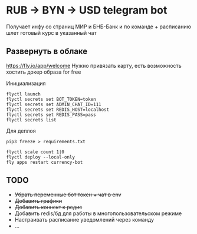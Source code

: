 # RUB -> BYN -> USD telegram bot
Получает инфу со страниц МИР и БНБ-Банк и по команде + расписанию
шлет готовый курс в указанный чат


## Развернуть в облаке
https://fly.io/app/welcome
Нужно привязать карту, есть возможность хостить докер образа for free

Инициализация
```
flyctl launch
flyctl secrets set BOT_TOKEN=token
flyctl secrets set ADMIN_CHAT_ID=111
flyctl secrets set REDIS_HOST=localhost
flyctl secrets set REDIS_PASS=pass
flyctl secrets list
```

Для деплоя
```
pip3 freeze > requirements.txt

flyctl scale count 1|0
flyctl deploy --local-only
fly apps restart currency-bot
```

## TODO
* ~~Убрать переменные бот токен + чат в env~~
* ~~Добавить графики~~
* ~~Добавить коннект к редис~~
* Добавить redis/бд для работы в многопользовательском режиме
* Настраивать расписание уведомлений через команду
* ...